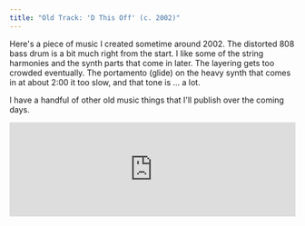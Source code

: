 ```yaml
---
title: "Old Track: 'D This Off' (c. 2002)"
---
```


Here's a piece of music I created sometime around 2002. The distorted 808 bass drum is a bit much right from the start. I like some of the string harmonies and the synth parts that come in later. The layering gets too crowded eventually. The portamento (glide) on the heavy synth that comes in at about 2:00 it too slow, and that tone is ... a lot.

I have a handful of other old music things that I'll publish over the coming days.

<iframe width="100%" height="166" scrolling="no" frameborder="no" allow="autoplay" src="https://w.soundcloud.com/player/?url=https%3A//api.soundcloud.com/tracks/527187063&color=%23ff5500&auto_play=false&hide_related=false&show_comments=true&show_user=true&show_reposts=false&show_teaser=true"></iframe>
